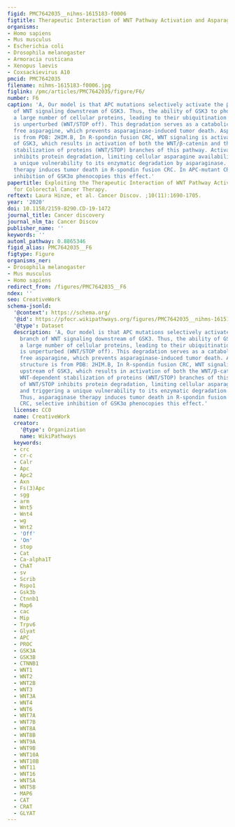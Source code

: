 ```yaml
---
figid: PMC7642035__nihms-1615183-f0006
figtitle: Therapeutic Interaction of WNT Pathway Activation and Asparaginase
organisms:
- Homo sapiens
- Mus musculus
- Escherichia coli
- Drosophila melanogaster
- Armoracia rusticana
- Xenopus laevis
- Coxsackievirus A10
pmcid: PMC7642035
filename: nihms-1615183-f0006.jpg
figlink: /pmc/articles/PMC7642035/figure/F6/
number: F6
caption: 'A, Our model is that APC mutations selectively activate the β-catenin branch
  of WNT signaling downstream of GSK3. Thus, the ability of GSK3 to phosphorylate
  a large number of cellular proteins, leading to their ubiquitination and degradation,
  is unperturbed (WNT/STOP off). This degradation serves as a catabolic source of
  free asparagine, which prevents asparaginase-induced tumor death. Asparaginase structure
  is from PDB: 2HIM.B, In R-spondin fusion CRC, WNT signaling is activated upstream
  of GSK3, which results in activation of both the WNT/β-catenin and the WNT-dependent
  stabilization of proteins (WNT/STOP) branches of this pathway. Activation of WNT/STOP
  inhibits protein degradation, limiting cellular asparagine availability, and triggering
  a unique vulnerability to its enzymatic degradation by asparaginase. Thus, asparaginase
  therapy induces tumor death in R-spondin fusion CRC. In APC-mutant CRC, selective
  inhibition of GSK3α phenocopies this effect.'
papertitle: Exploiting the Therapeutic Interaction of WNT Pathway Activation and Asparaginase
  for Colorectal Cancer Therapy.
reftext: Laura Hinze, et al. Cancer Discov. ;10(11):1690-1705.
year: '2020'
doi: 10.1158/2159-8290.CD-19-1472
journal_title: Cancer discovery
journal_nlm_ta: Cancer Discov
publisher_name: ''
keywords: ''
automl_pathway: 0.8865346
figid_alias: PMC7642035__F6
figtype: Figure
organisms_ner:
- Drosophila melanogaster
- Mus musculus
- Homo sapiens
redirect_from: /figures/PMC7642035__F6
ndex: ''
seo: CreativeWork
schema-jsonld:
  '@context': https://schema.org/
  '@id': https://pfocr.wikipathways.org/figures/PMC7642035__nihms-1615183-f0006.html
  '@type': Dataset
  description: 'A, Our model is that APC mutations selectively activate the β-catenin
    branch of WNT signaling downstream of GSK3. Thus, the ability of GSK3 to phosphorylate
    a large number of cellular proteins, leading to their ubiquitination and degradation,
    is unperturbed (WNT/STOP off). This degradation serves as a catabolic source of
    free asparagine, which prevents asparaginase-induced tumor death. Asparaginase
    structure is from PDB: 2HIM.B, In R-spondin fusion CRC, WNT signaling is activated
    upstream of GSK3, which results in activation of both the WNT/β-catenin and the
    WNT-dependent stabilization of proteins (WNT/STOP) branches of this pathway. Activation
    of WNT/STOP inhibits protein degradation, limiting cellular asparagine availability,
    and triggering a unique vulnerability to its enzymatic degradation by asparaginase.
    Thus, asparaginase therapy induces tumor death in R-spondin fusion CRC. In APC-mutant
    CRC, selective inhibition of GSK3α phenocopies this effect.'
  license: CC0
  name: CreativeWork
  creator:
    '@type': Organization
    name: WikiPathways
  keywords:
  - crc
  - cr-c
  - Calr
  - Apc
  - Apc2
  - Axn
  - Fs(3)Apc
  - sgg
  - arm
  - Wnt5
  - Wnt4
  - wg
  - Wnt2
  - 'Off'
  - 'On'
  - stop
  - Cat
  - Ca-alpha1T
  - ChAT
  - sv
  - Scrib
  - Rspo1
  - Gsk3b
  - Ctnnb1
  - Map6
  - cac
  - Mip
  - Trpv6
  - Glyat
  - APC
  - PROC
  - GSK3A
  - GSK3B
  - CTNNB1
  - WNT1
  - WNT2
  - WNT2B
  - WNT3
  - WNT3A
  - WNT4
  - WNT6
  - WNT7A
  - WNT7B
  - WNT8A
  - WNT8B
  - WNT9A
  - WNT9B
  - WNT10A
  - WNT10B
  - WNT11
  - WNT16
  - WNT5A
  - WNT5B
  - MAP6
  - CAT
  - CRAT
  - GLYAT
---
```

